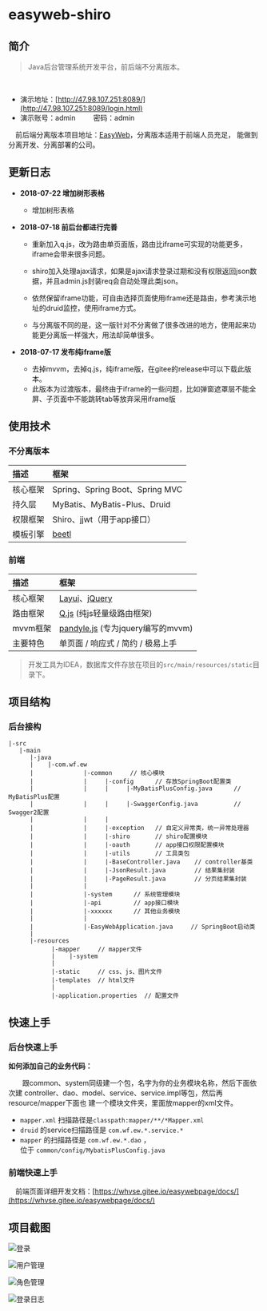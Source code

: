 # easyweb-shiro

## 简介

> Java后台管理系统开发平台，前后端不分离版本。

<br>

* 演示地址：[http://47.98.107.251:8089/](http://47.98.107.251:8089/login.html)
* 演示账号：admin &emsp;&emsp; 密码：admin 

&emsp;前后端分离版本项目地址：[EasyWeb](https://gitee.com/whvse/EasyWeb)，分离版本适用于前端人员充足，
能做到分离开发、分离部署的公司。

## 更新日志

- **2018-07-22 增加树形表格**

    - 增加树形表格

- **2018-07-18 前后台都进行完善**

    - 重新加入q.js，改为路由单页面版，路由比iframe可实现的功能更多，iframe会带来很多问题。
    
    - shiro加入处理ajax请求，如果是ajax请求登录过期和没有权限返回json数据，并且admin.js封装req会自动处理此类json。
    - 依然保留iframe功能，可自由选择页面使用iframe还是路由，参考演示地址的druid监控，使用iframe方式。
    - 与分离版不同的是，这一版针对不分离做了很多改进的地方，使用起来功能更分离版一样强大，用法却简单很多。

- **2018-07-17 发布纯iframe版**

    - 去掉mvvm，去掉q.js，纯iframe版，在gitee的release中可以下载此版本。
    - 此版本为过渡版本，最终由于iframe的一些问题，比如弹窗遮罩层不能全屏、子页面中不能跳转tab等放弃采用iframe版


## 使用技术

### 不分离版本
描述 | 框架 
:---|:---
核心框架 | Spring、Spring Boot、Spring MVC
持久层 | MyBatis、MyBatis-Plus、Druid
权限框架 | Shiro、jjwt（用于app接口）
模板引擎 | [beetl](http://ibeetl.com/guide)

### 前端
描述 | 框架 
:---|:---
核心框架 | [Layui](http://www.layui.com/)、[jQuery](http://jquery.cuishifeng.cn/)
路由框架 | [Q.js](https://github.com/itorr/q.js) (纯js轻量级路由框架)
mvvm框架 | [pandyle.js](https://gitee.com/pandarrr/pandyle) (专为jquery编写的mvvm)
主要特色 | 单页面 / 响应式 / 简约 / 极易上手

> 开发工具为IDEA，数据库文件存放在项目的`src/main/resources/static`目录下。


## 项目结构

### 后台接构
```text
|-src
   |-main
      |-java
      |    |-com.wf.ew
      |              |-common     // 核心模块
      |              |     |-config      // 存放SpringBoot配置类
      |              |     |     |-MyBatisPlusConfig.java      // MyBatisPlus配置
      |              |     |     |-SwaggerConfig.java          // Swagger2配置
      |              |     |
      |              |     |-exception   // 自定义异常类，统一异常处理器
      |              |     |-shiro       // shiro配置模块
      |              |     |-oauth       // app接口权限配置模块
      |              |     |-utils       // 工具类包
      |              |     |-BaseController.java    // controller基类
      |              |     |-JsonResult.java        // 结果集封装
      |              |     |-PageResult.java        // 分页结果集封装
      |              |
      |              |-system      // 系统管理模块
      |              |-api         // app接口模块
      |              |-xxxxxx      // 其他业务模块
      |              |
      |              |-EasyWebApplication.java     // SpringBoot启动类
      |              
      |-resources
            |-mapper     // mapper文件
            |    |-system
            |
            |-static     // css、js、图片文件
            |-templates  // html文件
            |
            |-application.properties  // 配置文件
```


## 快速上手
### 后台快速上手

**如何添加自己的业务代码：**

&emsp;&emsp;跟common、system同级建一个包，名字为你的业务模块名称，然后下面依次建
controller、dao、model、service、service.impl等包，然后再resource/mapper下面也
建一个模块文件夹，里面放mapper的xml文件。

- `mapper.xml` 扫描路径是`classpath:mapper/**/*Mapper.xml`
- `druid` 的service扫描路径是 `com.wf.ew.*.service.*`
- `mapper` 的扫描路径是 `com.wf.ew.*.dao` ，<br>
   位于 `common/config/MybatisPlusConfig.java`


### 前端快速上手

&emsp;前端页面详细开发文档：[https://whvse.gitee.io/easywebpage/docs/](https://whvse.gitee.io/easywebpage/docs/)


## 项目截图

![登录](https://ws1.sinaimg.cn/large/006a7GCKgy1fstc7m6zggj30vq0jn0vb.jpg) 

![用户管理](https://ws1.sinaimg.cn/large/006a7GCKgy1fstc7ldhlbj315y0q6415.jpg)

![角色管理](https://ws1.sinaimg.cn/large/006a7GCKgy1fstc7lye0jj30vq0i8gmv.jpg)

![登录日志](https://ws1.sinaimg.cn/large/006a7GCKgy1fstc7logerj30vq0i8js2.jpg)
